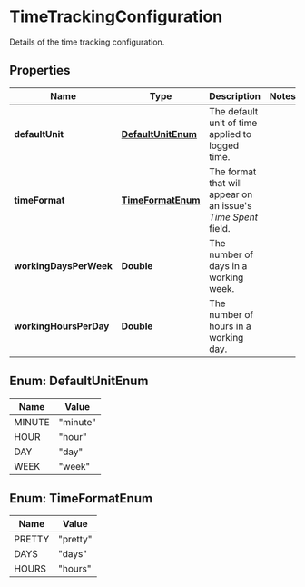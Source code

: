 

# TimeTrackingConfiguration

Details of the time tracking configuration.

## Properties

| Name | Type | Description | Notes |
|------------ | ------------- | ------------- | -------------|
|**defaultUnit** | [**DefaultUnitEnum**](#DefaultUnitEnum) | The default unit of time applied to logged time. |  |
|**timeFormat** | [**TimeFormatEnum**](#TimeFormatEnum) | The format that will appear on an issue&#39;s *Time Spent* field. |  |
|**workingDaysPerWeek** | **Double** | The number of days in a working week. |  |
|**workingHoursPerDay** | **Double** | The number of hours in a working day. |  |



## Enum: DefaultUnitEnum

| Name | Value |
|---- | -----|
| MINUTE | &quot;minute&quot; |
| HOUR | &quot;hour&quot; |
| DAY | &quot;day&quot; |
| WEEK | &quot;week&quot; |



## Enum: TimeFormatEnum

| Name | Value |
|---- | -----|
| PRETTY | &quot;pretty&quot; |
| DAYS | &quot;days&quot; |
| HOURS | &quot;hours&quot; |



